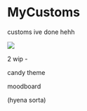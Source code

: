 # MyCustoms

customs ive done hehh

![](https://i.ibb.co/0cH4zT9/download.webp) 

2 wip - 

candy theme

moodboard

(hyena sorta)


